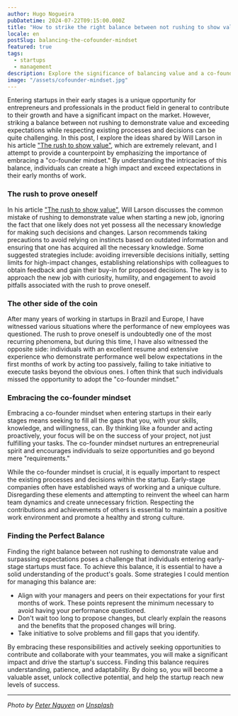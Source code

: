 ```yaml
---
author: Hugo Nogueira
pubDatetime: 2024-07-22T09:15:00.000Z
title: "How to strike the right balance between not rushing to show value and exceeding expectations in early-stage startups"
locale: en
postSlug: balancing-the-cofounder-mindset
featured: true
tags:
  - startups
  - management
description: Explore the significance of balancing value and a co-founder mindset in early-stage startups. Learn how to show value while respecting team dynamics and collaborating towards common goals.
image: "/assets/cofounder-mindset.jpg"
---
```


Entering startups in their early stages is a unique opportunity for entrepreneurs and professionals in the product field in general to contribute to their growth and have a significant impact on the market. However, striking a balance between not rushing to demonstrate value and exceeding expectations while respecting existing processes and decisions can be quite challenging. In this post, I explore the ideas shared by Will Larson in his article ["The rush to show value"](https://lethain.com/showing-value/), which are extremely relevant, and I attempt to provide a counterpoint by emphasizing the importance of embracing a "co-founder mindset." By understanding the intricacies of this balance, individuals can create a high impact and exceed expectations in their early months of work.

### The rush to prove oneself

In his article ["The rush to show value"](https://lethain.com/showing-value/), Will Larson discusses the common mistake of rushing to demonstrate value when starting a new job, ignoring the fact that one likely does not yet possess all the necessary knowledge for making such decisions and changes. Larson recommends taking precautions to avoid relying on instincts based on outdated information and ensuring that one has acquired all the necessary knowledge. Some suggested strategies include: avoiding irreversible decisions initially, setting limits for high-impact changes, establishing relationships with colleagues to obtain feedback and gain their buy-in for proposed decisions. The key is to approach the new job with curiosity, humility, and engagement to avoid pitfalls associated with the rush to prove oneself.

### The other side of the coin

After many years of working in startups in Brazil and Europe, I have witnessed various situations where the performance of new employees was questioned. The rush to prove oneself is undoubtedly one of the most recurring phenomena, but during this time, I have also witnessed the opposite side: individuals with an excellent resume and extensive experience who demonstrate performance well below expectations in the first months of work by acting too passively, failing to take initiative to execute tasks beyond the obvious ones. I often think that such individuals missed the opportunity to adopt the "co-founder mindset."

### Embracing the co-founder mindset

Embracing a co-founder mindset when entering startups in their early stages means seeking to fill all the gaps that you, with your skills, knowledge, and willingness, can. By thinking like a founder and acting proactively, your focus will be on the success of your project, not just fulfilling your tasks. The co-founder mindset nurtures an entrepreneurial spirit and encourages individuals to seize opportunities and go beyond mere "requirements."

While the co-founder mindset is crucial, it is equally important to respect the existing processes and decisions within the startup. Early-stage companies often have established ways of working and a unique culture. Disregarding these elements and attempting to reinvent the wheel can harm team dynamics and create unnecessary friction. Respecting the contributions and achievements of others is essential to maintain a positive work environment and promote a healthy and strong culture.

### Finding the Perfect Balance

Finding the right balance between not rushing to demonstrate value and surpassing expectations poses a challenge that individuals entering early-stage startups must face. To achieve this balance, it is essential to have a solid understanding of the product's goals. Some strategies I could mention for managing this balance are:

- Align with your managers and peers on their expectations for your first months of work. These points represent the minimum necessary to avoid having your performance questioned.
- Don't wait too long to propose changes, but clearly explain the reasons and the benefits that the proposed changes will bring.
- Take initiative to solve problems and fill gaps that you identify.

By embracing these responsibilities and actively seeking opportunities to contribute and collaborate with your teammates, you will make a significant impact and drive the startup's success. Finding this balance requires understanding, patience, and adaptability. By doing so, you will become a valuable asset, unlock collective potential, and help the startup reach new levels of success.

---

*Photo by [Peter Nguyen](https://unsplash.com/@peterng1618) on [Unsplash](https://unsplash.com/photos/a-crowd-of-people-standing-next-to-a-train-HF9WtHWy9cM)*
